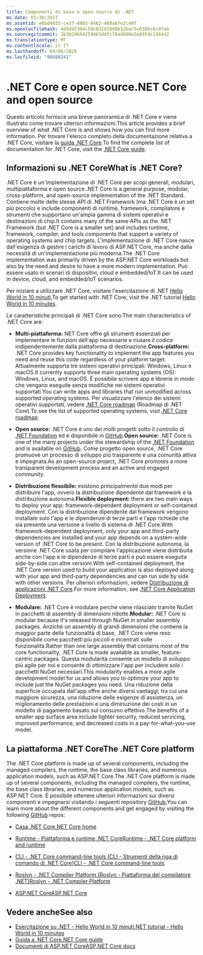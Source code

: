 ```yaml
---
title: Componenti di base e open-source di .NET
ms.date: 03/30/2017
ms.assetid: e6bd4655-ce37-4003-8462-468a6fe2c40f
ms.openlocfilehash: 4d9d42304c58c631020d8b12bec5c038bc0c07ab
ms.sourcegitcommit: 2b3b2d684259463ddfc76ad680e5e09fdc1984d2
ms.translationtype: MT
ms.contentlocale: it-IT
ms.lasthandoff: 04/08/2020
ms.locfileid: "80888241"
---
```

# <a name="net-core-and-open-source"></a><span data-ttu-id="b2fe4-102">.NET Core e open source</span><span class="sxs-lookup"><span data-stu-id="b2fe4-102">.NET Core and open source</span></span>

<span data-ttu-id="b2fe4-103">Questo articolo fornisce una breve panoramica di .NET Core e viene illustrato come trovare ulteriori informazioni.</span><span class="sxs-lookup"><span data-stu-id="b2fe4-103">This article provides a brief overview of what .NET Core is and shows how you can find more information.</span></span> <span data-ttu-id="b2fe4-104">Per trovare l'elenco completo della documentazione relativa a .NET Core, visitare la [guida .NET Core](../../core/index.yml).</span><span class="sxs-lookup"><span data-stu-id="b2fe4-104">To find the complete list of documentation for .NET Core, visit the [.NET Core guide](../../core/index.yml).</span></span>

## <a name="what-is-net-core"></a><span data-ttu-id="b2fe4-105">Informazioni su .NET Core</span><span class="sxs-lookup"><span data-stu-id="b2fe4-105">What is .NET Core?</span></span>  

<span data-ttu-id="b2fe4-106">.NET Core è un'implementazione di .NET Core per scopi generali, modulari, multipiattaforma e open source.</span><span class="sxs-lookup"><span data-stu-id="b2fe4-106">.NET Core is a general purpose, modular, cross-platform, and open-source implementation of the .NET Standard.</span></span> <span data-ttu-id="b2fe4-107">Contiene molte delle stesse API di .NET Framework (ma .NET Core è un set più piccolo) e include componenti di runtime, framework, compilatore e strumenti che supportano un'ampia gamma di sistemi operativi e destinazioni di chip.</span><span class="sxs-lookup"><span data-stu-id="b2fe4-107">It contains many of the same APIs as the .NET Framework (but .NET Core is a smaller set) and includes runtime, framework, compiler, and tools components that support a variety of operating systems and chip targets.</span></span> <span data-ttu-id="b2fe4-108">L'implementazione di .NET Core nasce dall'esigenza di gestire i carichi di lavoro di ASP.NET Core, ma anche dalla necessità di un'implementazione più moderna.</span><span class="sxs-lookup"><span data-stu-id="b2fe4-108">The .NET Core implementation was primarily driven by the ASP.NET Core workloads but also by the need and desire to have a more modern implementation.</span></span> <span data-ttu-id="b2fe4-109">Può essere usato in scenari di dispositivi, cloud e embedded/IoT.</span><span class="sxs-lookup"><span data-stu-id="b2fe4-109">It can be used in device, cloud, and embedded/IoT scenarios.</span></span>  
  
<span data-ttu-id="b2fe4-110">Per iniziare a utilizzare .NET Core, visitare l'esercitazione di .NET [Hello World in 10 minuti.](https://dotnet.microsoft.com/learn/dotnet/hello-world-tutorial/intro)</span><span class="sxs-lookup"><span data-stu-id="b2fe4-110">To get started with .NET Core, visit the .NET tutorial [Hello World in 10 minutes](https://dotnet.microsoft.com/learn/dotnet/hello-world-tutorial/intro).</span></span>  
  
<span data-ttu-id="b2fe4-111">Le caratteristiche principali di .NET Core sono:</span><span class="sxs-lookup"><span data-stu-id="b2fe4-111">The main characteristics of .NET Core are:</span></span>
  
- <span data-ttu-id="b2fe4-112">**Multi-piattaforma:** NET Core offre gli strumenti essenziali per implementare le funzioni dell'app necessarie e riusare il codice indipendentemente dalla piattaforma di destinazione.</span><span class="sxs-lookup"><span data-stu-id="b2fe4-112">**Cross-platform:** .NET Core provides key functionality to implement the app features you need and reuse this code regardless of your platform target.</span></span> <span data-ttu-id="b2fe4-113">Attualmente supporta tre sistemi operativi principali: Windows, Linux e macOS.</span><span class="sxs-lookup"><span data-stu-id="b2fe4-113">It currently supports three main operating systems (OS): Windows, Linux, and macOS.</span></span> <span data-ttu-id="b2fe4-114">È possibile scrivere app e librerie in modo che vengano eseguite senza modifiche nei sistemi operativi supportati.</span><span class="sxs-lookup"><span data-stu-id="b2fe4-114">You can write apps and libraries that run unmodified across supported operating systems.</span></span> <span data-ttu-id="b2fe4-115">Per visualizzare l'elenco dei sistemi operativi supportati, vedere [.NET Core roadmap](https://github.com/dotnet/core/blob/master/roadmap.md) (Roadmap di .NET Core).</span><span class="sxs-lookup"><span data-stu-id="b2fe4-115">To see the list of supported operating systems, visit [.NET Core roadmap](https://github.com/dotnet/core/blob/master/roadmap.md).</span></span>
  
- <span data-ttu-id="b2fe4-116">**Open source:** .NET Core è uno dei molti progetti sotto il controllo di [.NET Foundation](https://www.dotnetfoundation.org/) ed è disponibile in [GitHub](https://github.com/).</span><span class="sxs-lookup"><span data-stu-id="b2fe4-116">**Open source:** .NET Core is one of the many projects under the stewardship of the [.NET Foundation](https://www.dotnetfoundation.org/) and is available on [GitHub](https://github.com/).</span></span> <span data-ttu-id="b2fe4-117">Come progetto open source, .NET Core promuove un processo di sviluppo più trasparente e una comunità attiva e impegnata.</span><span class="sxs-lookup"><span data-stu-id="b2fe4-117">As an open-source project, .NET Core promotes a more transparent development process and an active and engaged community.</span></span>  
  
- <span data-ttu-id="b2fe4-118">**Distribuzione flessibile:** esistono principalmente due modi per distribuire l'app, ovvero la distribuzione dipendente dal framework e la distribuzione autonoma.</span><span class="sxs-lookup"><span data-stu-id="b2fe4-118">**Flexible deployment:** there are two main ways to deploy your app: framework-dependent deployment or self-contained deployment.</span></span> <span data-ttu-id="b2fe4-119">Con la distribuzione dipendente dal framework vengono installate solo l'app e le dipendenze di terze parti e l'app richiede che sia presente una versione a livello di sistema di .NET Core.</span><span class="sxs-lookup"><span data-stu-id="b2fe4-119">With framework-dependent deployment, only your app and third-party dependencies are installed and your app depends on a system-wide version of .NET Core to be present.</span></span> <span data-ttu-id="b2fe4-120">Con la distribuzione autonoma, la versione .NET Core usata per compilare l'applicazione viene distribuita anche con l'app e le dipendenze di terze parti e può essere eseguita side-by-side con altre versioni.</span><span class="sxs-lookup"><span data-stu-id="b2fe4-120">With self-contained deployment, the .NET Core version used to build your application is also deployed along with your app and third-party dependencies and can run side by side with other versions.</span></span> <span data-ttu-id="b2fe4-121">Per ulteriori informazioni, vedere [Distribuzione di applicazioni .NET Core](../../core/deploying/index.md).</span><span class="sxs-lookup"><span data-stu-id="b2fe4-121">For more information, see [.NET Core Application Deployment](../../core/deploying/index.md).</span></span>

- <span data-ttu-id="b2fe4-122">**Modulare:** .NET Core è modulare perché viene rilasciato tramite NuGet in pacchetti di assembly di dimensioni ridotte.</span><span class="sxs-lookup"><span data-stu-id="b2fe4-122">**Modular:** .NET Core is modular because it's released through NuGet in smaller assembly packages.</span></span> <span data-ttu-id="b2fe4-123">Anziché un assembly di grandi dimensioni che contiene la maggior parte delle funzionalità di base, .NET Core viene reso disponibile come pacchetti più piccoli e incentrati sulle funzionalità.</span><span class="sxs-lookup"><span data-stu-id="b2fe4-123">Rather than one large assembly that contains most of the core functionality, .NET Core is made available as smaller, feature-centric packages.</span></span> <span data-ttu-id="b2fe4-124">Questa modularità consente un modello di sviluppo più agile per noi e consente di ottimizzare l'app per includere solo i pacchetti NuGet necessari.</span><span class="sxs-lookup"><span data-stu-id="b2fe4-124">This modularity enables a more agile development model for us and allows you to optimize your app to include just the NuGet packages you need.</span></span> <span data-ttu-id="b2fe4-125">Una riduzione della superficie occupata dall'app offre anche diversi vantaggi, tra cui una maggiore sicurezza, una riduzione delle esigenze di assistenza, un miglioramento delle prestazioni e una diminuzione dei costi in un modello di pagamento basato sul consumo effettivo.</span><span class="sxs-lookup"><span data-stu-id="b2fe4-125">The benefits of a smaller app surface area include tighter security, reduced servicing, improved performance, and decreased costs in a pay-for-what-you-use model.</span></span>  
  
## <a name="the-net-core-platform"></a><span data-ttu-id="b2fe4-126">La piattaforma .NET Core</span><span class="sxs-lookup"><span data-stu-id="b2fe4-126">The .NET Core platform</span></span>
  
<span data-ttu-id="b2fe4-127">The .NET Core platform is made up of several components, including the managed compilers, the runtime, the base class libraries, and numerous application models, such as ASP.NET Core.</span><span class="sxs-lookup"><span data-stu-id="b2fe4-127">The .NET Core platform is made up of several components, including the managed compilers, the runtime, the base class libraries, and numerous application models, such as ASP.NET Core.</span></span> <span data-ttu-id="b2fe4-128">È possibile ottenere ulteriori informazioni sui diversi componenti e impegnarsi visitando i seguenti repository [GitHub:](https://github.com/)</span><span class="sxs-lookup"><span data-stu-id="b2fe4-128">You can learn more about the different components and get engaged by visiting the following [GitHub](https://github.com/) repos:</span></span>  
  
- [<span data-ttu-id="b2fe4-129">Casa .NET Core</span><span class="sxs-lookup"><span data-stu-id="b2fe4-129">.NET Core home</span></span>](https://github.com/dotnet/core)  
  
- [<span data-ttu-id="b2fe4-130">Runtime - Piattaforma e runtime .NET Core</span><span class="sxs-lookup"><span data-stu-id="b2fe4-130">Runtime - .NET Core platform and runtime</span></span>](https://github.com/dotnet/runtime)  
  
- [<span data-ttu-id="b2fe4-131">CLI - .NET Core command-line tools (CLI - Strumenti della riga di comando di .NET Core)</span><span class="sxs-lookup"><span data-stu-id="b2fe4-131">CLI - .NET Core command-line tools</span></span>](https://github.com/dotnet/cli)  
  
- [<span data-ttu-id="b2fe4-132">Roslyn - .NET Compiler Platform (Roslyn - Piattaforma del compilatore .NET)</span><span class="sxs-lookup"><span data-stu-id="b2fe4-132">Roslyn - .NET Compiler Platform</span></span>](https://github.com/dotnet/roslyn)  
  
- [<span data-ttu-id="b2fe4-133">ASP.NET Core</span><span class="sxs-lookup"><span data-stu-id="b2fe4-133">ASP.NET Core</span></span>](https://github.com/dotnet/aspnetcore)  
  
## <a name="see-also"></a><span data-ttu-id="b2fe4-134">Vedere anche</span><span class="sxs-lookup"><span data-stu-id="b2fe4-134">See also</span></span>

- [<span data-ttu-id="b2fe4-135">Esercitazione su .NET - Hello World in 10 minuti</span><span class="sxs-lookup"><span data-stu-id="b2fe4-135">.NET tutorial - Hello World in 10 minutes</span></span>](https://dotnet.microsoft.com/learn/dotnet/hello-world-tutorial/intro)
- [<span data-ttu-id="b2fe4-136">Guida a .NET Core</span><span class="sxs-lookup"><span data-stu-id="b2fe4-136">.NET Core guide</span></span>](../../core/index.yml)
- [<span data-ttu-id="b2fe4-137">Documenti di ASP.NET Core</span><span class="sxs-lookup"><span data-stu-id="b2fe4-137">ASP.NET Core docs</span></span>](/aspnet/core/)
